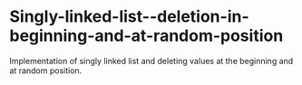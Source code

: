 # Singly-linked-list--deletion-in-beginning-and-at-random-position
Implementation of singly linked list and deleting values at the beginning and at random position.
